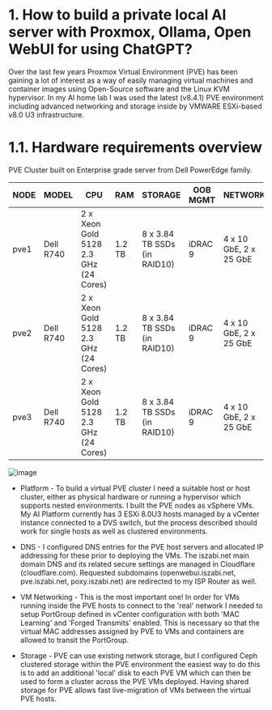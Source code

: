 # 1. How to build a private local AI server with Proxmox, Ollama, Open WebUI for using ChatGPT?

Over the last few years Proxmox Virtual Environment (PVE) has been gaining a lot of interest as a way of easily managing virtual machines and container images using Open-Source software and the Linux KVM hypervisor.
In my AI home lab I was used the latest (v8.4.1) PVE environment including advanced networking and storage inside by VMWARE ESXi-based v8.0 U3 infrastructure.


# 1.1. Hardware requirements overview

PVE Cluster built on Enterprise grade server from Dell PowerEdge family.

| NODE | MODEL     | CPU                                 | RAM   | STORAGE                        | OOB MGMT | NETWORK                  |
|------|-----------|-------------------------------------|-------|-------------------------------|-----------|--------------------------|
| pve1 | Dell R740 | 2 x Xeon Gold 5128 2.3 GHz (24 Cores) | 1.2 TB | 8 x 3.84 TB SSDs (in RAID10)   | iDRAC 9   | 4 x 10 GbE, 2 x 25 GbE   |
| pve2 | Dell R740 | 2 x Xeon Gold 5128 2.3 GHz (24 Cores) | 1.2 TB | 8 x 3.84 TB SSDs (in RAID10)   | iDRAC 9   | 4 x 10 GbE, 2 x 25 GbE   |
| pve3 | Dell R740 | 2 x Xeon Gold 5128 2.3 GHz (24 Cores) | 1.2 TB | 8 x 3.84 TB SSDs (in RAID10)   | iDRAC 9   | 4 x 10 GbE, 2 x 25 GbE   |

![image](docs-asset\dellr74-local-ai-server-iszabi.jpg)

- Platform - To build a virtual PVE cluster I need a suitable host or host cluster, either as physical hardware or running a hypervisor which supports nested environments. 
I built the PVE nodes as vSphere VMs. My AI Platform currently has 3 ESXi 8.0U3 hosts managed by a vCenter instance connected to a DVS switch, but the process described should work for single hosts as well as clustered environments.

- DNS - I configured DNS entries for the PVE host servers and allocated IP addressing for these prior to deploying the VMs. 
The iszabi.net main domain DNS and its related secure settings are managed in Cloudflare (cloudflare.com). Requested subdomains (openwebui.iszabi.net, pve.iszabi.net, poxy.iszabi.net) are redirected to my ISP Router as well. 

- VM Networking - This is the most important one! In order for VMs running inside the PVE hosts to connect to the 'real' network I needed to setup PortGroup defined in vCenter configuration with both 'MAC Learning' and 'Forged Transmits' enabled. This is necessary so that the virtual MAC addresses assigned by PVE to VMs and containers are allowed to transit the PortGroup.

- Storage - PVE can use existing network storage, but I configured Ceph clustered storage within the PVE environment the easiest way to do this is to add an additional 'local' disk to each PVE VM which can then be used to form a cluster across the PVE VMs deployed. Having shared storage for PVE allows fast live-migration of VMs between the virtual PVE hosts.

